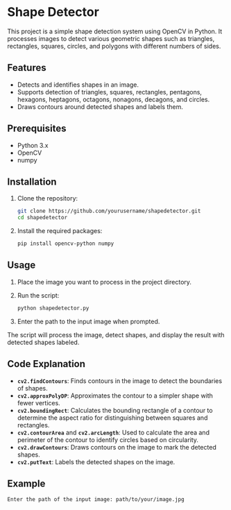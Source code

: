 # Shape Detector

This project is a simple shape detection system using OpenCV in Python. It processes images to detect various geometric shapes such as triangles, rectangles, squares, circles, and polygons with different numbers of sides.

## Features
- Detects and identifies shapes in an image.
- Supports detection of triangles, squares, rectangles, pentagons, hexagons, heptagons, octagons, nonagons, decagons, and circles.
- Draws contours around detected shapes and labels them.

## Prerequisites
- Python 3.x
- OpenCV
- numpy

## Installation
1. Clone the repository:
    ```bash
    git clone https://github.com/yourusername/shapedetector.git
    cd shapedetector
    ```

2. Install the required packages:
    ```bash
    pip install opencv-python numpy
    ```

## Usage
1. Place the image you want to process in the project directory.
2. Run the script:
    ```bash
    python shapedetector.py
    ```

3. Enter the path to the input image when prompted.

The script will process the image, detect shapes, and display the result with detected shapes labeled.

## Code Explanation
- **`cv2.findContours`**: Finds contours in the image to detect the boundaries of shapes.
- **`cv2.approxPolyDP`**: Approximates the contour to a simpler shape with fewer vertices.
- **`cv2.boundingRect`**: Calculates the bounding rectangle of a contour to determine the aspect ratio for distinguishing between squares and rectangles.
- **`cv2.contourArea`** and **`cv2.arcLength`**: Used to calculate the area and perimeter of the contour to identify circles based on circularity.
- **`cv2.drawContours`**: Draws contours on the image to mark the detected shapes.
- **`cv2.putText`**: Labels the detected shapes on the image.

## Example
```bash
Enter the path of the input image: path/to/your/image.jpg
